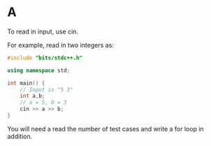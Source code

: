 # A

To read in input, use cin.

For example, read in two integers as:

```cpp
#include "bits/stdc++.h"

using namespace std;

int main() {
    // Input is "5 3"
    int a,b;
    // a = 5, b = 3
    cin >> a >> b;
}
```

You will need a read the number of test cases and write a for loop in addition.
